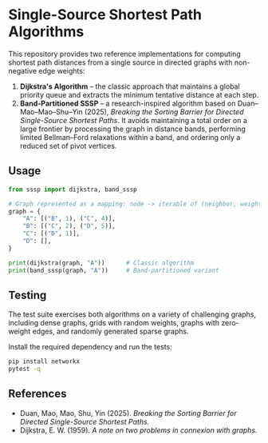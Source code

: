 # Single-Source Shortest Path Algorithms

This repository provides two reference implementations for computing shortest path
distances from a single source in directed graphs with non-negative edge weights:

1. **Dijkstra's Algorithm** – the classic approach that maintains a global
   priority queue and extracts the minimum tentative distance at each step.
2. **Band-Partitioned SSSP** – a research-inspired algorithm based on
   Duan–Mao–Mao–Shu–Yin (2025), *Breaking the Sorting Barrier for Directed
   Single-Source Shortest Paths*.  It avoids maintaining a total order on a large
   frontier by processing the graph in distance bands, performing limited
   Bellman–Ford relaxations within a band, and ordering only a reduced set of
   pivot vertices.

## Usage

```python
from sssp import dijkstra, band_sssp

# Graph represented as a mapping: node -> iterable of (neighbor, weight)
graph = {
    "A": [("B", 1), ("C", 4)],
    "B": [("C", 2), ("D", 5)],
    "C": [("D", 1)],
    "D": [],
}

print(dijkstra(graph, "A"))      # Classic algorithm
print(band_sssp(graph, "A"))     # Band-partitioned variant
```

## Testing

The test suite exercises both algorithms on a variety of challenging graphs,
including dense graphs, grids with random weights, graphs with zero-weight
edges, and randomly generated sparse graphs.

Install the required dependency and run the tests:

```bash
pip install networkx
pytest -q
```

## References

- Duan, Mao, Mao, Shu, Yin (2025). *Breaking the Sorting Barrier for Directed
  Single-Source Shortest Paths.*
- Dijkstra, E. W. (1959). *A note on two problems in connexion with graphs.*


